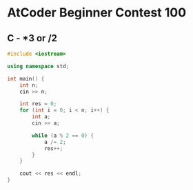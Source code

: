 # AtCoder Beginner Contest 100
## C - *3 or /2
```cpp
#include <iostream>

using namespace std;

int main() {
    int n;
    cin >> n;

    int res = 0;
    for (int i = 0; i < n; i++) {
        int a;
        cin >> a;

        while (a % 2 == 0) {
            a /= 2;
            res++;
        }
    }

    cout << res << endl;
}
```

